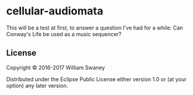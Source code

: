# cellular-audiomata

This will be a test at first, to answer a question I've had for a while: Can Conway's Life be used as a music sequencer?

## License

Copyright © 2016-2017 William Swaney

Distributed under the Eclipse Public License either version 1.0 or (at
your option) any later version.
